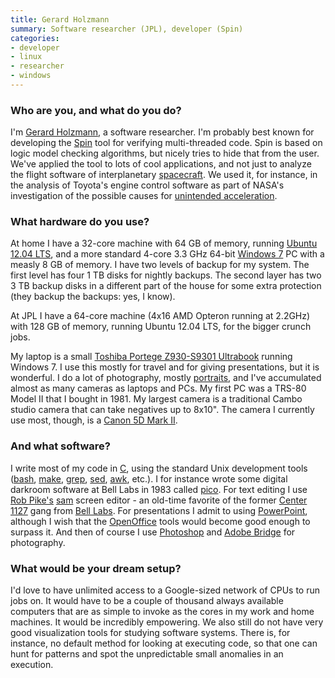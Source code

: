 ```yaml
---
title: Gerard Holzmann
summary: Software researcher (JPL), developer (Spin)
categories:
- developer
- linux
- researcher
- windows
---
```


### Who are you, and what do you do?

I'm [Gerard Holzmann](http://spinroot.com/gerard/ "Gerard's website."), a software researcher. I'm probably best known for developing the [Spin][] tool for verifying multi-threaded code. Spin is based on logic model checking algorithms, but nicely tries to hide that from the user. We've applied the tool to lots of cool applications, and not just to analyze the flight software of interplanetary [spacecraft](http://lars-lab.jpl.nasa.gov "NASA's Jet Propulsion Laboratory."). We used it, for instance, in the analysis of Toyota's engine control software as part of NASA's investigation of the possible causes for [unintended acceleration](http://spinroot.com/spin/success.html "Success stories about Spin.").

### What hardware do you use?

At home I have a 32-core machine with 64 GB of memory, running [Ubuntu 12.04 LTS][ubuntu], and a more standard 4-core 3.3 GHz 64-bit [Windows 7][windows-7] PC with a measly 8 GB of memory. I have two levels of backup for my system. The first level has four 1 TB disks for nightly backups. The second layer has two 3 TB backup disks in a different part of the house for some extra protection (they backup the backups: yes, I know).

At JPL I have a 64-core machine (4x16 AMD Opteron running at 2.2GHz) with 128 GB of memory, running Ubuntu 12.04 LTS, for the bigger crunch jobs.

My laptop is a small [Toshiba Portege Z930-S9301 Ultrabook][portege-z930-s9301] running Windows 7. I use this mostly for travel and for giving presentations, but it is wonderful. I do a lot of photography, mostly [portraits](http://spinroot.com/gerard/portraits/ "Gerard's portraits."), and I've accumulated almost as many cameras as laptops and PCs. My first PC was a TRS-80 Model II that I bought in 1981. My largest camera is a traditional Cambo studio camera that can take negatives up to 8x10". The camera I currently use most, though, is a [Canon 5D Mark II][eos-5d-mark-ii].

### And what software?

I write most of my code in [C][], using the standard Unix development tools ([bash][], [make][], [grep][], [sed][], [awk][], etc.). I for instance wrote some digital darkroom software at Bell Labs in 1983 called [pico][pico.2]. For text editing I use [Rob Pike's](http://rob.pike.usesthis.com/ "Rob's interview.") [sam][] screen editor - an old-time favorite of the former [Center 1127](http://spinroot.com/gerard/img/5th_floor.gif "A map of the Center 1127 at Bell Labs.") gang from [Bell Labs](http://spinroot.com/gerard/1127_alumni.html "The alumni of Center 1127."). For presentations I admit to using [PowerPoint][], although I wish that the [OpenOffice][] tools would become good enough to surpass it. And then of course I use [Photoshop][] and [Adobe Bridge][bridge] for photography.

### What would be your dream setup?

I'd love to have unlimited access to a Google-sized network of CPUs to run jobs on. It would have to be a couple of thousand always available computers that are as simple to invoke as the cores in my work and home machines. It would be incredibly empowering. We also still do not have very good visualization tools for studying software systems. There is, for instance, no default method for looking at executing code, so that one can hunt for patterns and spot the unpredictable small anomalies in an execution.

[awk]: https://en.wikipedia.org/wiki/AWK "Data formatting language/software."
[bash]: http://www.gnu.org/software/bash/ "A terminal shell."
[bridge]: https://creative.adobe.com/products/bridge "A shared media manager for Adobe CS products."
[c]: https://en.wikipedia.org/wiki/C_(programming_language) "A compiled programming language."
[eos-5d-mark-ii]: https://www.usa.canon.com/cusa/support/consumer/eos_slr_camera_systems/eos_digital_slr_cameras/eos_5d_mark_ii "A 21 megapixel DSLR."
[grep]: http://www.gnu.org/software/grep/ "A command-line tool for pattern matching in files."
[make]: http://www.gnu.org/software/make/manual/make.html "Software to prepare code for compilation."
[openoffice]: http://www.openoffice.org/ "An open-source office suite."
[photoshop]: https://www.adobe.com/products/photoshop.html "A bitmap image editor."
[pico.2]: http://spinroot.com/pico/ "An early digital image editing system."
[portege-z930-s9301]: https://www.amazon.com/Toshiba-Portege-Z930-S9301-1-8GHz-Notebook/dp/B009ECKZFA "A 13.3 inch PC laptop."
[powerpoint]: https://products.office.com/en-us/powerpoint "Presentation software."
[sam]: https://en.wikipedia.org/wiki/Sam_(program) "A multi-file text editor."
[sed]: http://www.gnu.org/software/sed/ "Text filtering software."
[spin]: http://spinroot.com/ "An open-source software verification tool."
[ubuntu]: https://www.ubuntu.com/ "A Unix distribution."
[windows-7]: https://en.wikipedia.org/wiki/Windows_7 "An operating system."
